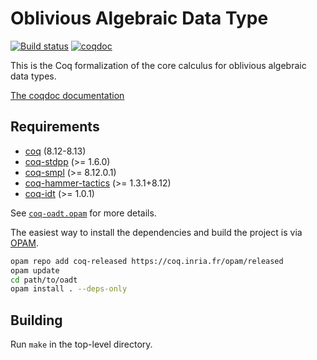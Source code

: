 # Oblivious Algebraic Data Type

[![Build status][action-badge]][action-link]
[![coqdoc][doc-badge]][doc-link]

[action-badge]: https://github.com/ccyip/oadt/actions/workflows/build.yml/badge.svg?branch=master
[action-link]: https://github.com/ccyip/oadt/actions

[doc-badge]: https://img.shields.io/badge/docs-coqdoc-blue.svg
[doc-link]: https://ccyip.github.io/oadt

This is the Coq formalization of the core calculus for oblivious algebraic data
types.

[The coqdoc documentation](https://ccyip.github.io/oadt)

## Requirements

- [coq](https://coq.inria.fr) (8.12-8.13)
- [coq-stdpp](https://gitlab.mpi-sws.org/iris/stdpp) (>= 1.6.0)
- [coq-smpl](https://github.com/uds-psl/smpl) (>= 8.12.0.1)
- [coq-hammer-tactics](https://coqhammer.github.io) (>= 1.3.1+8.12)
- [coq-idt](https://github.com/ccyip/coq-idt) (>= 1.0.1)

See [`coq-oadt.opam`](./coq-oadt.opam) for more details.

The easiest way to install the dependencies and build the project is via
[OPAM](https://opam.ocaml.org/doc/Install.html).

``` sh
opam repo add coq-released https://coq.inria.fr/opam/released
opam update
cd path/to/oadt
opam install . --deps-only
```

## Building

Run `make` in the top-level directory.
